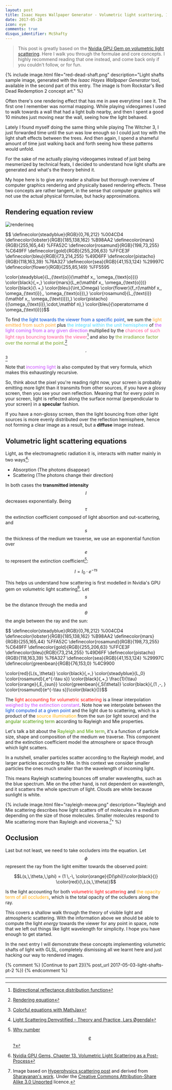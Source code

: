 ```yaml
---
layout: post
title: Isaac Hayes Wallpaper Generator - Volumetric light scattering, 1 of 2
date: 2017-05-28
icon: eye
comments: true
disqus_identifier: McShafty
---
```


> This post is greatly based on the [Nvidia GPU Gem on volumetric light scattering](https://developer.nvidia.com/gpugems/GPUGems3/gpugems3_ch13.html). Here I walk you through the formulae and core concepts. I highly recommend reading that one instead, and come back only if you couldn't follow, or for fun.

{% include image.html file="red-dead-shaft.png" description="Light shafts sample image, generated with the *Isaac Hayes Wallpaper Generator* tool, available in the second part of this entry. The image is from Rockstar's Red Dead Redemption 2 concept art." %}


Often there's one rendering effect that has me in awe everytime I see it. The first one I remember was normal mapping. While playing videogames I used to walk towards a wall that had a light bulb nearby, and then I spent a good 10 minutes just moving near the wall, seeing how the light behaved. 

Lately I found myself doing the same thing while playing The Witcher 3, I just forwarded time until the sun was low enough so I could just toy with the light shaft effects between the trees. And then again, I spend a shameful amount of time just walking back and forth seeing how these patterns would unfold. 

For the sake of me actually playing videogames instead of just being mesmerized by technical feats, I decided to understand how light shafts are generated and what's the theory behind it.

My hope here is to give any reader a shallow but thorough overview of computer graphics rendering and physically based rendering effects. These two concepts are rather tangent, in the sense that computer graphics will not use the actual physical formulae, but hacky approximations.



## Rendering equation review

![renderineq]({{site.baseurl}}/images/rendering-equation-drawing.png)


$$
\definecolor{steadyblue}{RGB}{0,76,212} %004CD4
\definecolor{lobster}{RGB}{185,138,162} %B98AA2
\definecolor{mars}{RGB}{255,165,44} %FFA52C
\definecolor{rosamund}{RGB}{198,73,255} %C649FF
\definecolor{gold}{RGB}{255,206,63} %FFCE3F
\definecolor{bleu}{RGB}{73,214,255} %49D6FF
\definecolor{pistacho}{RGB}{118,163,39} %76A327
\definecolor{sea}{RGB}{41,153,124}  %29997C 
\definecolor{flower}{RGB}{255,85,149} %FF5595

\color{steadyblue}{L_{\text{o}}(\mathbf x,\, \omega_{\text{o}})} \color{black}{\,=\,} \color{mars}{L_e(\mathbf x,\, \omega_{\text{o}})} \color{black}{\ +\,} \color{bleu}{\int_\Omega} \color{flower}{f_r(\mathbf x,\, \omega_{\text{i}},\, \omega_{\text{o}})\,} \color{rosamund}{L_{\text{i}}(\mathbf x,\, \omega_{\text{i}})\,} \color{pistacho}{(\omega_{\text{i}}\,\cdot\,\mathbf n)\,} \color{bleu}{\operatorname d \omega_{\text{i}}}$$

To find <font color="#004CD4">the light towards the viewer from a specific point</font>, we sum the <font color="#FFA52C">light emitted from such point</font> plus <font color="#49D6FF">the integral within the unit hemisphere</font> of <font color="#C649FF">the light coming from a any given direction</font> multiplied by the <font color="#FF5595">chances of such light rays bouncing towards the viewer</font>[^100] and also by <font color="#76A327">the irradiance factor over the normal at the point</font>.[^1]$$^,$$[^2]

Note that <font color="C649FF">incoming light</font> is also computed by that very formula, which makes this exhaustingly recursive.

So, think about the pixel you're reading right now, your screen is probably emitting more light than it transmits from other sources, if you have a glossy screen, then you see your own reflection. Meaning that for every point in your screen, light is reflected along the surface normal (perpendicular to your screen) in a **specular** fashion. 

If you have a non-glossy screen, then the light bouncing from other light sources is more evenly distributed over the reflection hemisphere, hence not forming a clear image as a result, but a **diffuse** image instead.


## Volumetric light scattering equations

Light, as the electromagnetic radiation it is, interacts with matter mainly in two ways[^4]:

* Absorption (The photons disappear)
* Scattering (The photons change their direction)

In both cases the **transmitted intensity** $$I$$ decreases exponentially. Being $$\tau$$ the extinction coefficient composed of light absortion and out-scattering, and $$s$$ the thickness of the medium we traverse, we use an exponential function over $$e$$ to represent the extinction coefficient[^3]:

$$I=I_0 · e^{-\tau s}$$

This helps us understand how scattering is first modelled in Nvidia's GPU gem on volumetric light scattering[^7]. Let $$s$$ be the distance through the media and $$\theta$$ the angle between the ray and the sun:

$$
\definecolor{steadyblue}{RGB}{0,76,212} %004CD4
\definecolor{lobster}{RGB}{185,138,162} %B98AA2
\definecolor{mars}{RGB}{255,165,44} %FFA52C
\definecolor{rosamund}{RGB}{198,73,255} %C649FF
\definecolor{gold}{RGB}{255,206,63} %FFCE3F
\definecolor{bleu}{RGB}{73,214,255} %49D6FF
\definecolor{pistacho}{RGB}{118,163,39} %76A327
\definecolor{sea}{RGB}{41,153,124}  %29997C 
\definecolor{greenbean}{RGB}{76,153,0}  %4C9900 

\color{red}{L(s,\,\theta)} \color{black}{\,=\,} \color{steadyblue}{L_0} \color{rosamund}{\,e^{-\tau s}} \color{black}{\,+\,} \frac{1}{\tau} \color{orange}{\,E_{sun}} \color{greenbean}{\,S(\theta)} \color{black}{\,(1 \,-\, } \color{rosamund}{e^{-\tau s}}\color{black}{)}$$

The <font color="FF0000">light accounting for volumetric scattering</font> is a linear interpolation <font color="C649FF">weighed by the extinction constant</font>. Note how we interpolate between the <font color="004CD4">light computed at a given point</font> and the light due to scattering, which is a product of the <font color="FFAF00">source illumination</font> from the sun (or light source) and the <font color="4C9900">angular scattering term</font> according to Rayleigh and Mie properties.

Let's talk a bit about the <font color="4C9900">Rayleigh and Mie term</font>, it's a function of particle size, shape and composition of the medium we traverse. This component and the extinction coefficient model the atmosphere or space through which light scatters. 

In a nutshell, smaller particles scatter according to the Rayleigh model, and larger particles according to Mie. In this context we consider smaller particles the ones much smaller than the wavelength of incoming light. 

This means Rayleigh scattering bounces off smaller wavelengths, such as the blue spectrum. Mie on the other hand, is not dependent on wavelength, and it scatters the whole spectrum of light. Clouds are white because sunlight is white.

{% include image.html file="rayleigh-meow.png" description="Rayleigh and Mie scattering describes how light scatters off of molecules in a medium depending on the size of those molecules. Smaller molecules respond to Mie scattering more than Rayleigh and viceversa.[^44]" %}

## Occlusion

Last but not least, we need to take occluders into the equation. Let $$\phi$$ represent the ray from the light emitter towards the observed point:

$$L(s,\,\theta,\,\phi) = (1 \,-\, \color{orange}{D(\phi)}\color{black}{)} \color{red}{\,L(s,\,\theta)}$$

Is the light accounting for both <font color="FF0000">volumetric light scattering</font> and <font color="FFA600">the opacity term of all occluders</font>, which is the total opacity of the ocluders along the ray.


This covers a shallow walk through the theory of visible light and atmospheric scattering. With the information above we should be able to compute the light _energy_ towards the viewer for any point in space, note that we left out things like light wavelength for simplicity. I hope you have enough to get started.

In the next entry I will demonstrate these concepts implementing volumetric shafts of light with GLSL, completely dismissing all we learnt here and just hacking our way to rendered images.


{% comment %}
[Continue to part 2]({% post_url 2017-05-03-light-shafts-pt-2 %})
{% endcomment %}

-------------


[^1]: [Rendering equation](https://en.wikipedia.org/wiki/Rendering_equation)
[^2]: [Colorful equations with MathJax](http://adereth.github.io/blog/2013/11/29/colorful-equations/)
[^3]: [Why number $$e$$?](https://www.youtube.com/watch?v=AuA2EAgAegE)
[^4]: [Light Scattering Demystified - Theory and Practice, Lars Øgendal](http://www.nbi.dk/~ogendal/personal/lho/lightscattering_theory_and_practice.pdf)
[^100]: [Bidirectional reflectance distribution function](https://en.wikipedia.org/wiki/Bidirectional_reflectance_distribution_function)
[^32]: [Rayleigh and Mie scattering](http://hyperphysics.phy-astr.gsu.edu/hbase/atmos/blusky.html)
[^7]: [Nvidia GPU Gems, Chapter 13. Volumetric Light Scattering as a Post-Process](https://developer.nvidia.com/gpugems/GPUGems3/gpugems3_ch13.html)
[^44]: Image based on [Hyperphysics scattering post](http://hyperphysics.phy-astr.gsu.edu/hbase/atmos/blusky.html) and derived from [Sharayanan's work](https://commons.wikimedia.org/wiki/File:Mie_scattering.svg). Under the [Creative Commons Attribution-Share Alike 3.0 Unported](https://creativecommons.org/licenses/by-sa/3.0/deed.en) licence.